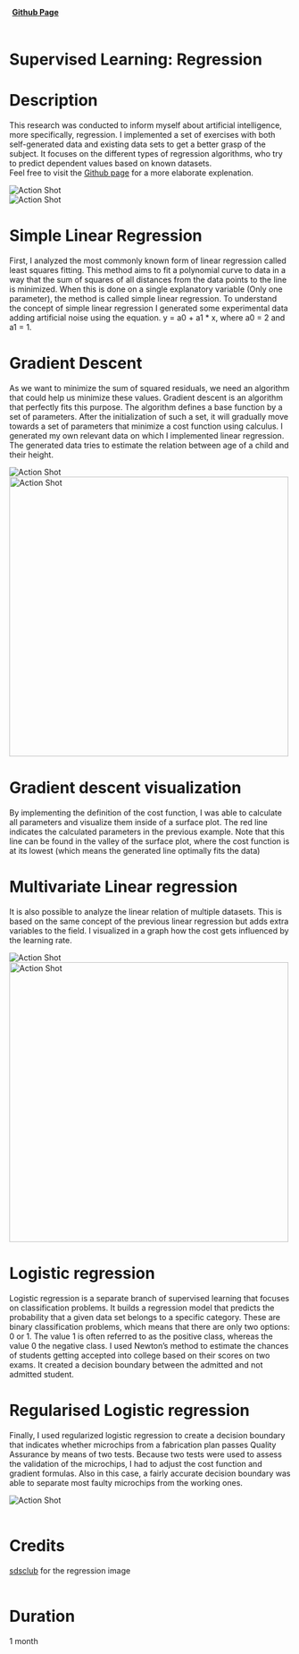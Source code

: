 
<script>
    import {FaGithub} from 'svelte-icons/fa';
</script>

<div class="flex" style="padding-bottom:20px;">
    <div class="flex pr-5">
        <a href="https://github.com/gillianassi/ResearchProject_Regression" target="_blank" rel="no-referrer">
            <div class="flex items-center LinkWrapper">
                <div>
                <b style="padding-left:5px; padding-right:10px; ">Github Page</b>
                </div>
                <div class="padding-right:20px h-6 ">
                    <FaGithub/>
                </div >
            </div>
        </a>
    </div>
</div>

# Supervised Learning: Regression


<div id="markdownBody">
    <div class="grid-container grid-centered-container reversed-col-content">
        <div class="w-full">
            <h1 class="title">Description</h1>
            <p>
            This research was conducted to inform myself about artificial intelligence, more specifically, regression. I implemented a set of exercises with both self-generated data and existing data sets to get a better grasp of the subject. It focuses on the different types of regression algorithms, who try to predict dependent values based on known datasets. <br>Feel free to visit the <a class="text-gPrimaryColor underline font-bold" href="https://github.com/gillianassi/ResearchProject_Regression" target="_blank" rel="no-referrer">Github page</a> for a more elaborate explenation.
            </p>
        </div>
        <div class="justify-center">
            <img class="rounded-3xl shadow-xl"  src="https://ik.imagekit.io/gillianassi/Research/Regression/Linear-vs-Multiple-Regression-02-min_L9CJMuYX4.png?ik-sdk-version=javascript-1.4.3&updatedAt=1661776191112" alt="Action Shot"  width="auto" />
        </div>
    </div>
    <div class="grid-container grid-centered-container">
        <div class="justify-center">
            <img class="rounded-3xl shadow-xl"  src="https://ik.imagekit.io/gillianassi/Research/Regression/SimpleLinearRegression_8azNrUgLj.png?ik-sdk-version=javascript-1.4.3&updatedAt=1651710302539" alt="Action Shot"  width="auto" />
        </div>
        <div class="w-full">
            <h1 class="title">Simple Linear Regression</h1>
            <p>
                First, I analyzed the most commonly known form of linear regression called least squares fitting. This method aims to fit a polynomial curve to data in a way that the sum of squares of all distances from the data points to the line is minimized. When this is done on a single explanatory variable (Only one parameter), the method is called simple linear regression.
                To understand the concept of simple linear regression I generated some experimental data adding artificial noise using the equation.
                y = a0 + a1 * x, where a0 = 2 and a1 = 1.
            </p>
        </div>
    </div>
    <div class="grid-container grid-centered-container reversed-col-content">
        <div class="w-full">
            <h1 class="title">Gradient Descent</h1>
            <div>
                <p>
                    As we want to minimize the sum of squared residuals, we need an algorithm that could help us minimize these values.
                    Gradient descent is an algorithm that perfectly fits this purpose. The algorithm defines a base function by a set of parameters. After the initialization of such a set, it will gradually move towards a set of parameters that minimize a cost function using calculus.
                    I generated my own relevant data on which I implemented linear regression. The generated data tries to estimate the relation between age of a child and their height.
                </p>
            </div>
        </div>
        <div class="justify-center">
            <img class="rounded-3xl shadow-xl" src="https://ik.imagekit.io/gillianassi/Research/Regression/Example1GDSLR_TE9XgftoL.png?ik-sdk-version=javascript-1.4.3&updatedAt=1651710536113" alt="Action Shot"  width="auto" />
        </div>
    </div>
    <div class="grid-container grid-centered-container">
        <div class="justify-center">
            <img class="rounded-3xl shadow-xl"  src="https://ik.imagekit.io/gillianassi/Research/Regression/GradientDescent_RhBz63wz1.png?ik-sdk-version=javascript-1.4.3&updatedAt=1651710302569" alt="Action Shot"  width="500px" />
        </div>
        <div class="w-full">
            <h1 class="title">Gradient descent visualization</h1>
            <p>
                By implementing the definition of the cost function, I was able to calculate all parameters and visualize them inside of a surface plot. The red line indicates the calculated parameters in the previous example. Note that this line can be found in the valley of the surface plot, where the cost function is at its lowest (which means the generated line optimally fits the data)
            </p>
        </div>
    </div>
    <div class="grid-container grid-centered-container reversed-col-content">
        <div class="w-full">
            <h1 class="title">Multivariate Linear regression</h1>
            <div>
                <p>
                    It is also possible to analyze the linear relation of multiple datasets. This is based on the same concept of the previous linear regression but adds extra variables to the field.
                    I visualized in a graph how the cost gets influenced by the learning rate.
                </p>
            </div>
        </div>
        <div class="justify-center">
            <img class="rounded-3xl shadow-xl" src="https://ik.imagekit.io/gillianassi/Research/Regression/MultivariateRegression_zkX3UQMNl.png?ik-sdk-version=javascript-1.4.3&updatedAt=1651710302552" alt="Action Shot"  width="auto" />
        </div>
    </div>
    <div class="grid-container grid-centered-container">
        <div class="justify-center">
            <img class="rounded-3xl shadow-xl"  src="https://ik.imagekit.io/gillianassi/Research/Regression/NewtonsMethod_OpZynmfNa.png?ik-sdk-version=javascript-1.4.3&updatedAt=1651710302813" alt="Action Shot"  width="500px" />
        </div>
        <div class="w-full">
            <h1 class="title">Logistic regression</h1>
            <p>
                Logistic regression is a separate branch of supervised learning that focuses on classification problems. It builds a regression model that predicts the probability that a given data set belongs to a specific category. These are binary classification problems, which means that there are only two options: 0 or 1. The value 1 is often referred to as the positive class, whereas the value 0 the negative class.
                I used Newton’s method to estimate the chances of students getting accepted into college based on their scores on two exams. It created a decision boundary between the admitted and not admitted student. 
            </p>
        </div>
    </div>
    <div class="grid-container grid-centered-container reversed-col-content">
        <div class="w-full">
            <h1 class="title">Regularised Logistic regression</h1>
            <div>
                <p>
                    Finally, I used regularized logistic regression to create a decision boundary that indicates whether microchips from a fabrication plan passes Quality Assurance by means of two tests. Because two tests were used to assess the validation of the microchips, I had to adjust the cost function and gradient formulas. 
                    Also in this case, a fairly accurate decision boundary was able to separate most faulty microchips from the working ones.
                </p>
            </div>
        </div>
        <div class="justify-center">
            <img class="rounded-3xl shadow-xl" src="https://ik.imagekit.io/gillianassi/Research/Regression/RegulisedLogisticRegression_7r6x1Qkpy.png?ik-sdk-version=javascript-1.4.3&updatedAt=1651710302550" alt="Action Shot"  width="auto" />
        </div>
    </div>
</div>
<br>

# Credits
 <a class="text-gPrimaryColor underline font-bold" href="https://sdsclub.com/linear-regression-vs-multiple-regression-know-the-difference/" target="_blank" rel="no-referrer">sdsclub</a> for the regression image
<br><br>

# Duration
1 month
